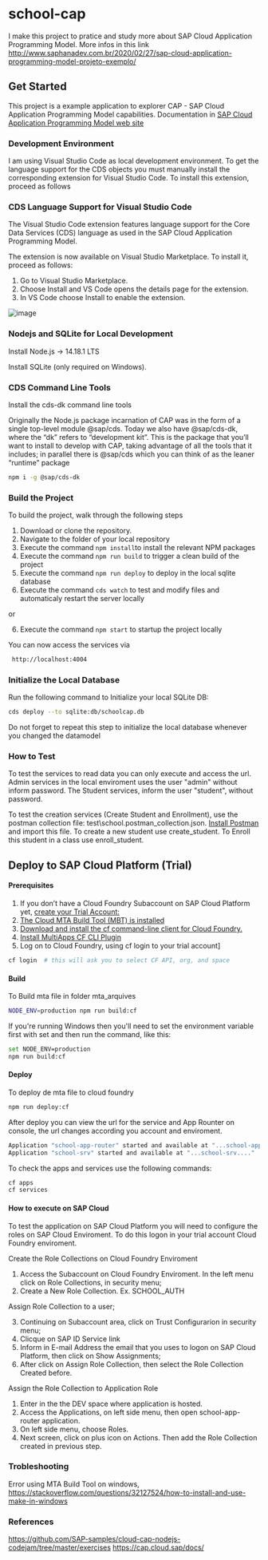 # school-cap
I make this project to pratice and study more about SAP Cloud Application Programming Model. More infos in this link
http://www.saphanadev.com.br/2020/02/27/sap-cloud-application-programming-model-projeto-exemplo/

## Get Started

This project is a example application to explorer CAP - SAP Cloud Application Programming Model capabilities. Documentation in [SAP Cloud Application Programming Model web site](https://cap.cloud.sap)


### Development Environment

I am using Visual Studio Code as local development environment. To get the language support for the CDS objects you must manually install the corresponding extension for Visual Studio Code. To install this extension, proceed as follows

### CDS Language Support for Visual Studio Code

The Visual Studio Code extension features language support for the Core Data Services (CDS) language as used in the SAP Cloud Application Programming Model.

The extension is now available on Visual Studio Marketplace. To install it, proceed as follows:

1. Go to Visual Studio Marketplace.
2. Choose Install and VS Code opens the details page for the extension.
3. In VS Code choose Install to enable the extension.

![image](https://user-images.githubusercontent.com/91032133/138568244-42539a9c-817c-4021-9095-2fa94e1c2353.png)

### Nodejs and SQLite for Local Development

Install Node.js → 14.18.1 LTS

Install SQLite (only required on Windows).

### CDS Command Line Tools

Install the cds-dk command line tools

Originally the Node.js package incarnation of CAP was in the form of a single top-level module @sap/cds. Today we also have @sap/cds-dk, where the “dk” refers to “development kit”. This is the package that you’ll want to install to develop with CAP, taking advantage of all the tools that it includes; in parallel there is @sap/cds which you can think of as the leaner “runtime” package

```sh
npm i -g @sap/cds-dk
```

### Build the Project

To build the project, walk through the following steps

1. Download or clone the repository.
2. Navigate to the folder of your local repository
3. Execute the command `npm install`to install the relevant NPM packages
4. Execute the command `npm run build` to trigger a clean build of the project
5. Execute the command `npm run deploy` to deploy in the local sqlite database
6. Execute the command `cds watch`  to test and modify files and automaticaly restart the server locally 

or

6. Execute the command `npm start` to startup the project locally
  

You can now access the services via

```sh
 http://localhost:4004
```

### Initialize the Local Database

Run the following command to Initialize your local SQLite DB:

```sh
cds deploy --to sqlite:db/schoolcap.db
```
Do not forget to repeat this step to initialize the local database whenever you changed the datamodel


### How to Test

To test the services to read data you can only execute and access the url. Admin services in the local enviroment uses the user "admin" without inform password.
The Student services, inform the user "student", without password.

To test the creation services (Create Student and Enrollment), use the postman collection file: test\school.postman_collection.json. [Install Postman](https://www.postman.com/downloads/) and import this file. To create a new student use create_student. To Enroll this student in a class use enroll_student.


## Deploy to SAP Cloud Platform (Trial)

#### Prerequisites

1. If you don’t have a Cloud Foundry Subaccount on SAP Cloud Platform yet, [create your Trial Account:](https://account.hanatrial.ondemand.com/)
2. [The Cloud MTA Build Tool (MBT) is installed](https://sap.github.io/cloud-mta-build-tool/)
3. [Download and install the cf command-line client for Cloud Foundry.](https://github.com/cloudfoundry/cli#downloads)
4. [Install MultiApps CF CLI Plugin](https://github.com/cloudfoundry-incubator/multiapps-cli-plugin)
5. Log on to Cloud Foundry, using cf login to your trial account]

```sh
cf login  # this will ask you to select CF API, org, and space
```

#### Build

To Build mta file in folder mta_arquives

```sh 
NODE_ENV=production npm run build:cf
```

If you're running Windows then you'll need to set the environment variable first with set and then run the command, like this:

```sh 
set NODE_ENV=production
npm run build:cf
```

#### Deploy

To deploy de mta file to cloud foundry

```sh
npm run deploy:cf
```

After deploy you can view the url for the service  and App Rounter on console, the url changes according you account and enviroment.

```sh
Application "school-app-router" started and available at "...school-app-router...."
Application "school-srv" started and available at "...school-srv...."
```

To check the apps and services use the following commands:

```sh
cf apps
cf services
```

#### How to execute on SAP Cloud

To test the application on SAP Cloud Platform you will need to configure the roles on SAP Cloud Enviroment. To do this logon in your trial account Cloud Foundry enviroment.

Create the Role Collections on Cloud Foundry Enviroment

1. Access the Subaccount on Cloud Foundry Enviroment. In the left menu click on Role Collections, in security menu;
2. Create a New Role Collection. Ex. SCHOOL_AUTH

Assign Role Collection to a user;

3. Continuing on Subaccount area, click on Trust Configurarion in security menu;
4. Clicque on SAP ID Service link
5. Inform in E-mail Address the email that you uses to logon on SAP Cloud Platform, then click on Show Assignments;
6. After click on Assign Role Collection, then select the Role Collection Created before. 


Assign the Role Collection to Application Role

1. Enter in the the DEV space where application is hosted.
1. Access the Applications, on left side menu, then open school-app-router application.
2. On left side menu, choose Roles.
3. Next screen, click on plus icon on Actions. Then add the Role Collection created in previous step.

### Trobleshooting

Error using MTA Build Tool on windows, https://stackoverflow.com/questions/32127524/how-to-install-and-use-make-in-windows

### References

https://github.com/SAP-samples/cloud-cap-nodejs-codejam/tree/master/exercises
https://cap.cloud.sap/docs/
